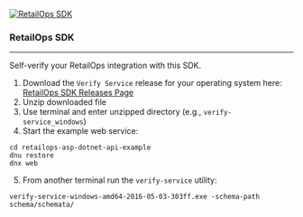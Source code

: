 [![RetailOps SDK](http://cdn2.hubspot.net/hubfs/530512/Image/logo.png)](http://retailops.com)

### RetailOps SDK
----

Self-verify your RetailOps integration with this SDK.

 1. Download the `Verify Service` release for your operating system here: [RetailOps SDK Releases Page](https://github.com/gudTECH/retailops-sdk/releases)
 2. Unzip downloaded file
 3. Use terminal and enter unzipped directory (e.g., `verify-service_windows`)
 4. Start the example web service:

```
cd retailops-asp-dotnet-api-example
dnu restore
dnx web
```

 5. From another terminal run the `verify-service` utility:

```
verify-service-windows-amd64-2016-05-03-303ff.exe -schema-path schema/schemata/
```
